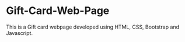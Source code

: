# Gift-Card-Web-Page
This is a Gift card webpage developed using HTML, CSS, Bootstrap and Javascript.
